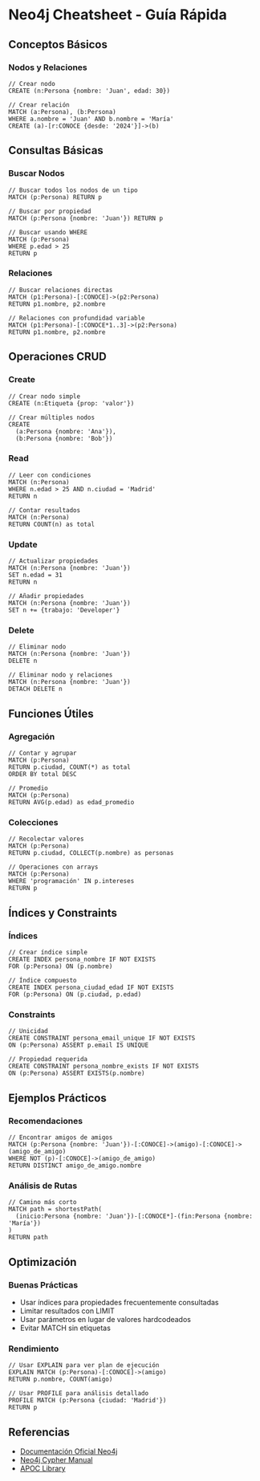 # Neo4j Cheatsheet - Guía Rápida

## Conceptos Básicos

### Nodos y Relaciones

```cypher
// Crear nodo
CREATE (n:Persona {nombre: 'Juan', edad: 30})

// Crear relación
MATCH (a:Persona), (b:Persona)
WHERE a.nombre = 'Juan' AND b.nombre = 'María'
CREATE (a)-[r:CONOCE {desde: '2024'}]->(b)
```

## Consultas Básicas

### Buscar Nodos

```cypher
// Buscar todos los nodos de un tipo
MATCH (p:Persona) RETURN p

// Buscar por propiedad
MATCH (p:Persona {nombre: 'Juan'}) RETURN p

// Buscar usando WHERE
MATCH (p:Persona)
WHERE p.edad > 25
RETURN p
```

### Relaciones

```cypher
// Buscar relaciones directas
MATCH (p1:Persona)-[:CONOCE]->(p2:Persona)
RETURN p1.nombre, p2.nombre

// Relaciones con profundidad variable
MATCH (p1:Persona)-[:CONOCE*1..3]->(p2:Persona)
RETURN p1.nombre, p2.nombre
```

## Operaciones CRUD

### Create

```cypher
// Crear nodo simple
CREATE (n:Etiqueta {prop: 'valor'})

// Crear múltiples nodos
CREATE
  (a:Persona {nombre: 'Ana'}),
  (b:Persona {nombre: 'Bob'})
```

### Read

```cypher
// Leer con condiciones
MATCH (n:Persona)
WHERE n.edad > 25 AND n.ciudad = 'Madrid'
RETURN n

// Contar resultados
MATCH (n:Persona)
RETURN COUNT(n) as total
```

### Update

```cypher
// Actualizar propiedades
MATCH (n:Persona {nombre: 'Juan'})
SET n.edad = 31
RETURN n

// Añadir propiedades
MATCH (n:Persona {nombre: 'Juan'})
SET n += {trabajo: 'Developer'}
```

### Delete

```cypher
// Eliminar nodo
MATCH (n:Persona {nombre: 'Juan'})
DELETE n

// Eliminar nodo y relaciones
MATCH (n:Persona {nombre: 'Juan'})
DETACH DELETE n
```

## Funciones Útiles

### Agregación

```cypher
// Contar y agrupar
MATCH (p:Persona)
RETURN p.ciudad, COUNT(*) as total
ORDER BY total DESC

// Promedio
MATCH (p:Persona)
RETURN AVG(p.edad) as edad_promedio
```

### Colecciones

```cypher
// Recolectar valores
MATCH (p:Persona)
RETURN p.ciudad, COLLECT(p.nombre) as personas

// Operaciones con arrays
MATCH (p:Persona)
WHERE 'programación' IN p.intereses
RETURN p
```

## Índices y Constraints

### Índices

```cypher
// Crear índice simple
CREATE INDEX persona_nombre IF NOT EXISTS
FOR (p:Persona) ON (p.nombre)

// Índice compuesto
CREATE INDEX persona_ciudad_edad IF NOT EXISTS
FOR (p:Persona) ON (p.ciudad, p.edad)
```

### Constraints

```cypher
// Unicidad
CREATE CONSTRAINT persona_email_unique IF NOT EXISTS
ON (p:Persona) ASSERT p.email IS UNIQUE

// Propiedad requerida
CREATE CONSTRAINT persona_nombre_exists IF NOT EXISTS
ON (p:Persona) ASSERT EXISTS(p.nombre)
```

## Ejemplos Prácticos

### Recomendaciones

```cypher
// Encontrar amigos de amigos
MATCH (p:Persona {nombre: 'Juan'})-[:CONOCE]->(amigo)-[:CONOCE]->(amigo_de_amigo)
WHERE NOT (p)-[:CONOCE]->(amigo_de_amigo)
RETURN DISTINCT amigo_de_amigo.nombre
```

### Análisis de Rutas

```cypher
// Camino más corto
MATCH path = shortestPath(
  (inicio:Persona {nombre: 'Juan'})-[:CONOCE*]-(fin:Persona {nombre: 'María'})
)
RETURN path
```

## Optimización

### Buenas Prácticas

- Usar índices para propiedades frecuentemente consultadas
- Limitar resultados con LIMIT
- Usar parámetros en lugar de valores hardcodeados
- Evitar MATCH sin etiquetas

### Rendimiento

```cypher
// Usar EXPLAIN para ver plan de ejecución
EXPLAIN MATCH (p:Persona)-[:CONOCE]->(amigo)
RETURN p.nombre, COUNT(amigo)

// Usar PROFILE para análisis detallado
PROFILE MATCH (p:Persona {ciudad: 'Madrid'})
RETURN p
```

## Referencias

- [Documentación Oficial Neo4j](https://neo4j.com/docs/)
- [Neo4j Cypher Manual](https://neo4j.com/docs/cypher-manual/current/)
- [APOC Library](https://neo4j.com/docs/apoc/current/)
